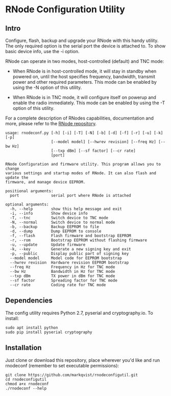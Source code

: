 # RNode Configuration Utility

## Intro

Configure, flash, backup and upgrade your RNode with this handy utility. The only required option is the serial port the device is attached to. To show basic device info, use the -i option.

RNode can operate in two modes, host-controlled (default) and TNC mode:

- When RNode is in host-controlled mode, it will stay in standby when powered on, until the host specifies frequency, bandwidth, transmit power and other required parameters. This mode can be enabled by using the -N option of this utility.

- When RNode is in TNC mode, it will configure itself on powerup and enable the radio immediately. This mode can be enabled by using the -T option of this utility.

For a complete description of RNodes capabilities, documentation and more, please refer to the [RNode repository](https://github.com/markqvist/RNode_Firmware).

```
usage: rnodeconf.py [-h] [-i] [-T] [-N] [-b] [-d] [-f] [-r] [-u] [-k] [-p]
                    [--model model] [--hwrev revision] [--freq Hz] [--bw Hz]
                    [--txp dBm] [--sf factor] [--cr rate]
                    [port]

RNode Configuration and firmware utility. This program allows you to change
various settings and startup modes of RNode. It can also flash and update the
firmware, and manage device EEPROM.

positional arguments:
  port              serial port where RNode is attached

optional arguments:
  -h, --help        show this help message and exit
  -i, --info        Show device info
  -T, --tnc         Switch device to TNC mode
  -N, --normal      Switch device to normal mode
  -b, --backup      Backup EEPROM to file
  -d, --dump        Dump EEPROM to console
  -f, --flash       Flash firmware and bootstrap EEPROM
  -r, --rom         Bootstrap EEPROM without flashing firmware
  -u, --update      Update firmware
  -k, --key         Generate a new signing key and exit
  -p, --public      Display public part of signing key
  --model model     Model code for EEPROM bootstrap
  --hwrev revision  Hardware revision EEPROM bootstrap
  --freq Hz         Frequency in Hz for TNC mode
  --bw Hz           Bandwidth in Hz for TNC mode
  --txp dBm         TX power in dBm for TNC mode
  --sf factor       Spreading factor for TNC mode
  --cr rate         Coding rate for TNC mode
```

## Dependencies

The config utility requires Python 2.7, pyserial and cryptography.io. To install:

```
sudo apt install python
sudo pip install pyserial cryptography
```

## Installation

Just clone or download this repository, place wherever you'd like and run rnodeconf (remember to set executable permissions):

```
git clone https://github.com/markqvist/rnodeconfigutil.git
cd rnodeconfigutil
chmod a+x rnodeconf
./rnodeconf --help
```